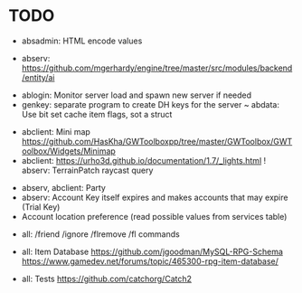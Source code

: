 # TODO

+ absadmin: HTML encode values
* abserv: https://github.com/mgerhardy/engine/tree/master/src/modules/backend/entity/ai
+ ablogin: Monitor server load and spawn new server if needed
+ genkey: separate program to create DH keys for the server
~ abdata: Use bit set cache item flags, sot a struct
* abclient: Mini map https://github.com/HasKha/GWToolboxpp/tree/master/GWToolbox/GWToolbox/Widgets/Minimap
* abclient: https://urho3d.github.io/documentation/1.7/_lights.html
! abserv: TerrainPatch raycast query
+ abserv, abclient: Party
+ abserv: Account Key itself expires and makes accounts that may expire (Trial Key)
+ Account location preference (read possible values from services table)


* all: /friend /ignore /flremove /fl commands
* all: Item Database
  https://github.com/jgoodman/MySQL-RPG-Schema   
  https://www.gamedev.net/forums/topic/465300-rpg-item-database/

* all: Tests https://github.com/catchorg/Catch2
